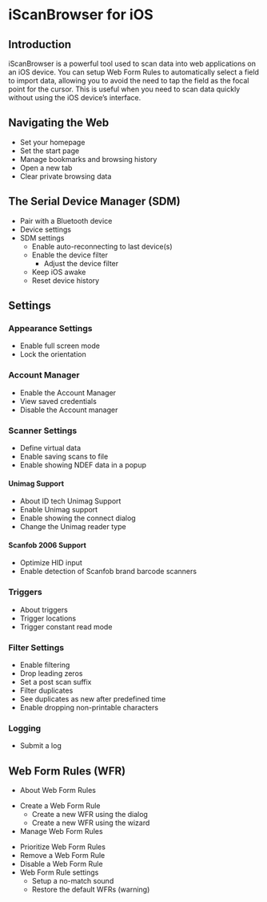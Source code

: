 # iScanBrowser for iOS

## Introduction
iScanBrowser is a powerful tool used to scan data into web applications on an iOS device. You can setup Web Form Rules to automatically select a field to import data, allowing you to avoid the need to tap the field as the focal point for the cursor. This is useful when you need to scan data quickly without using the iOS device’s interface. 

## Navigating the Web
- Set your homepage
- Set the start page
- Manage bookmarks and browsing history
- Open a new tab
- Clear private browsing data
## The Serial Device Manager (SDM)
- Pair with a Bluetooth device
- Device settings
- SDM settings
  - Enable auto-reconnecting to last device(s)
  - Enable the device filter
    - Adjust the device filter
  - Keep iOS awake
  - Reset device history
## Settings
### Appearance Settings
- Enable full screen mode
- Lock the orientation
### Account Manager
- Enable the Account Manager
- View saved credentials
- Disable the Account manager
### Scanner Settings
- Define virtual data
- Enable saving scans to file
- Enable showing NDEF data in a popup
#### Unimag Support
- About ID tech Unimag Support
- Enable Unimag support
- Enable showing the connect dialog
- Change the Unimag reader type
#### Scanfob 2006 Support
- Optimize HID input
- Enable detection of Scanfob brand barcode scanners
<!-- - Detect MSR tracks
- Define start and end sentinels
- Remove MSR sentinels
- Set a tracks timeout  -->
### Triggers
- About triggers
- Trigger locations
- Trigger constant read mode
### Filter Settings
- Enable filtering
- Drop leading zeros
- Set a post scan suffix
- Filter duplicates
- See duplicates as new after predefined time
- Enable dropping non-printable characters
### Logging
- Submit a log
## Web Form Rules (WFR)
- About Web Form Rules
<!--   - Types of Web Form Rules
    - Scan
    - Prompt
    - PDF 417
  - Capabilities of Web Form Rules
    - Scanned value is URL
    - Limit by device type
    - Limit by scan values
    - Setup a scan value delimiter
    - Select target input
      - Focused input
      - Find by ID
      - Find by name
      - JavaScript function
    - Additional options
      - Only if empty
      - Simulate a call Form.Submit()
      - Append data
      - Execute custom JavaScript -->
- Create a Web Form Rule
  - Create a new WFR using the dialog
  - Create a new WFR using the wizard
- Manage Web Form Rules
<!--   - Use your Cloud-In-Hand account with Web Form Rules -->
  - Prioritize Web Form Rules
  - Remove a Web Form Rule
  - Disable a Web Form Rule
- Web Form Rule settings
  - Setup a no-match sound
  - Restore the default WFRs (warning)



